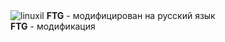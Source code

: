 
<img src="https://siasky.net/bAD5doTRSW0rUyjLeAisSWwIw35uuYGATcYniDiMMBlDYA" alt="linuxil"> 
<b>FTG</b> - модифицирован на русский язык<br> 
<b>FTG</b> - модификация


